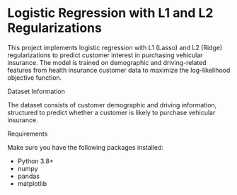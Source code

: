 # Logistic Regression with L1 and L2 Regularizations

This project implements logistic regression with L1 (Lasso) and L2 (Ridge) regularizations to predict customer interest in purchasing vehicular insurance. The model is trained on demographic and driving-related features from health insurance customer data to maximize the log-likelihood objective function.

 Dataset Information

The dataset consists of customer demographic and driving information, structured to predict whether a customer is likely to purchase vehicular insurance.

Requirements

Make sure you have the following packages installed:

- Python 3.8+
- numpy
- pandas
- matplotlib 
 